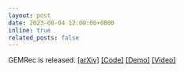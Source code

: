 ```yaml
---
layout: post
date: 2023-08-04 12:00:00+0800
inline: true
related_posts: false
---
```


GEMRec is released. <a href="https://arxiv.org/abs/2308.02205" target="_blank"> [arXiv]</a> <a href="https://github.com/MAPS-research/GEMRec" target="_blank"> [Code]</a> <a href="https://huggingface.co/spaces/MAPS-research/GEMRec-Gallery" target="_blank"> [Demo]</a> <a href="https://youtu.be/iSVM_yyIwlg" target="_blank"> [Video]</a>
